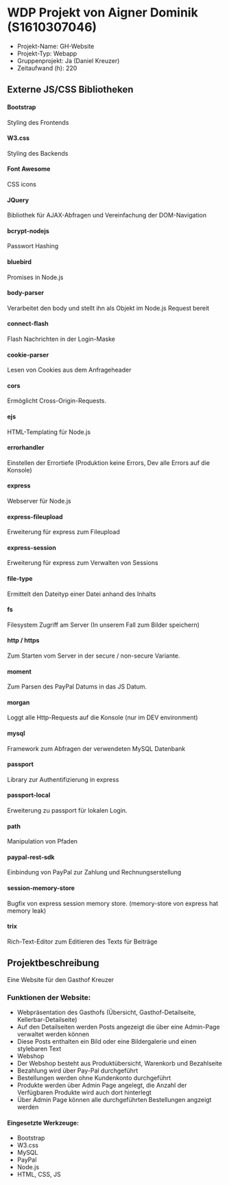 # WDP Projekt von Aigner Dominik (S1610307046)

* Projekt-Name: GH-Website
* Projekt-Typ: Webapp
* Gruppenprojekt: Ja (Daniel Kreuzer)
* Zeitaufwand (h): 220

## Externe JS/CSS Bibliotheken
#### Bootstrap
Styling des Frontends
#### W3.css
Styling des Backends
#### Font Awesome
CSS icons
#### JQuery
Bibliothek für AJAX-Abfragen und Vereinfachung der DOM-Navigation
#### bcrypt-nodejs
Passwort Hashing
#### bluebird
Promises in Node.js
#### body-parser
Verarbeitet den body und stellt ihn als Objekt im Node.js Request bereit
#### connect-flash
Flash Nachrichten in der Login-Maske
#### cookie-parser
Lesen von Cookies aus dem Anfrageheader
#### cors
Ermöglicht Cross-Origin-Requests.
#### ejs
HTML-Templating für Node.js
#### errorhandler
Einstellen der Errortiefe (Produktion keine Errors, Dev alle Errors auf die Konsole)
#### express
Webserver für Node.js
#### express-fileupload
Erweiterung für express zum Fileupload
#### express-session
Erweiterung für express zum Verwalten von Sessions
#### file-type
Ermittelt den Dateityp einer Datei anhand des Inhalts
#### fs
Filesystem Zugriff am Server (In unserem Fall zum Bilder speichern)
#### http / https
Zum Starten vom Server in der secure / non-secure Variante.
#### moment
Zum Parsen des PayPal Datums in das JS Datum.
#### morgan
Loggt alle Http-Requests auf die Konsole (nur im DEV environment)
#### mysql
Framework zum Abfragen der verwendeten MySQL Datenbank
#### passport
Library zur Authentifizierung in express
#### passport-local
Erweiterung zu passport für lokalen Login.
#### path
Manipulation von Pfaden
#### paypal-rest-sdk
Einbindung von PayPal zur Zahlung und Rechnungserstellung
#### session-memory-store
Bugfix von express session memory store. (memory-store von express hat memory leak)
#### trix
Rich-Text-Editor zum Editieren des Texts für Beiträge


## Projektbeschreibung
Eine Website für den Gasthof Kreuzer

### Funktionen der Website:
* Webpräsentation des Gasthofs (Übersicht, Gasthof-Detailseite, Kellerbar-Detailseite)
* Auf den Detailseiten werden Posts angezeigt die über eine Admin-Page verwaltet werden können
* Diese Posts enthalten ein Bild oder eine Bildergalerie und einen stylebaren Text
* Webshop
* Der Webshop besteht aus Produktübersicht, Warenkorb und Bezahlseite
* Bezahlung wird über Pay-Pal durchgeführt
* Bestellungen werden ohne Kundenkonto durchgeführt
* Produkte werden über Admin Page angelegt, die Anzahl der Verfügbaren Produkte wird auch dort hinterlegt
* Über Admin Page können alle durchgeführten Bestellungen angzeigt werden

#### Eingesetzte Werkzeuge:
* Bootstrap
* W3.css
* MySQL
* PayPal
* Node.js
* HTML, CSS, JS